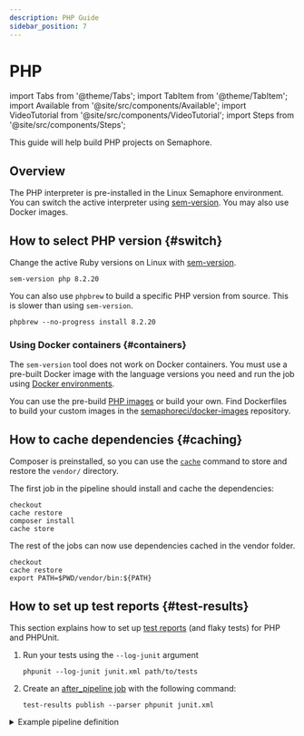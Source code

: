 ```yaml
---
description: PHP Guide
sidebar_position: 7
---
```


# PHP

import Tabs from '@theme/Tabs';
import TabItem from '@theme/TabItem';
import Available from '@site/src/components/Available';
import VideoTutorial from '@site/src/components/VideoTutorial';
import Steps from '@site/src/components/Steps';

This guide will help build PHP projects on Semaphore.

## Overview

The PHP interpreter is pre-installed in the Linux Semaphore environment. You can switch the active interpreter using [sem-version](../../reference/toolbox#sem-version). You may also use Docker images.

## How to select PHP version {#switch}

Change the active Ruby versions on Linux with [sem-version](../../reference/toolbox#sem-version).

```shell
sem-version php 8.2.20
```

You can also use `phpbrew` to build a specific PHP version from source. This is slower than using `sem-version`.

```shell
phpbrew --no-progress install 8.2.20
```

### Using Docker containers {#containers}

The `sem-version` tool does not work on Docker containers. You must use a pre-built Docker image with the language versions you need and run the job using [Docker environments](../../using-semaphore/pipelines#docker-environments).

You can use the pre-build [PHP images](../../using-semaphore/optimization/container-registry#php) or build your own. Find Dockerfiles to build your custom images in the [semaphoreci/docker-images](https://github.com/semaphoreci/docker-images) repository.

## How to cache dependencies {#caching}

Composer is preinstalled, so you can use the [`cache`](../../reference/toolbox#cache) command to store and restore the `vendor/` directory.

The first job in the pipeline should install and cache the dependencies:

```shell
checkout
cache restore
composer install
cache store
```

The rest of the jobs can now use dependencies cached in the vendor folder.

```shell
checkout
cache restore
export PATH=$PWD/vendor/bin:${PATH}
```

## How to set up test reports {#test-results}

This section explains how to set up [test reports](../../using-semaphore/tests/test-reports) (and flaky tests) for PHP and PHPUnit.

<Steps>

1. Run your tests using the `--log-junit` argument

    ```shell
    phpunit --log-junit junit.xml path/to/tests
    ```

2. Create an [after_pipeline job](../../using-semaphore/pipelines#after-pipeline-job) with the following command:

    ```shell
    test-results publish --parser phpunit junit.xml
    ```

</Steps>

<details>
<summary>Example pipeline definition</summary>
<div>

```yaml title="Using test reports on PHP"
- name: Tests
  task:
    prologue:
      commands:
        - checkout
        - cache restore
        - composer install
        - cache store

    job:
      name: "Tests"
      commands:
        - checkout
        - cache restore
        - export "PATH=./vendor/bin:${PATH}"
        - phpunit --log-junit junit.xml tests/*.php

    epilogue:
      always:
        commands:
          - test-results publish junit.xml
```

</div>
</details>




